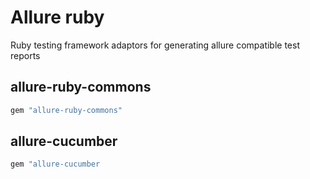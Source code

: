 # Allure ruby

Ruby testing framework adaptors for generating allure compatible test reports

## allure-ruby-commons

```ruby
gem "allure-ruby-commons"
```

## allure-cucumber

```ruby
gem "allure-cucumber
```

